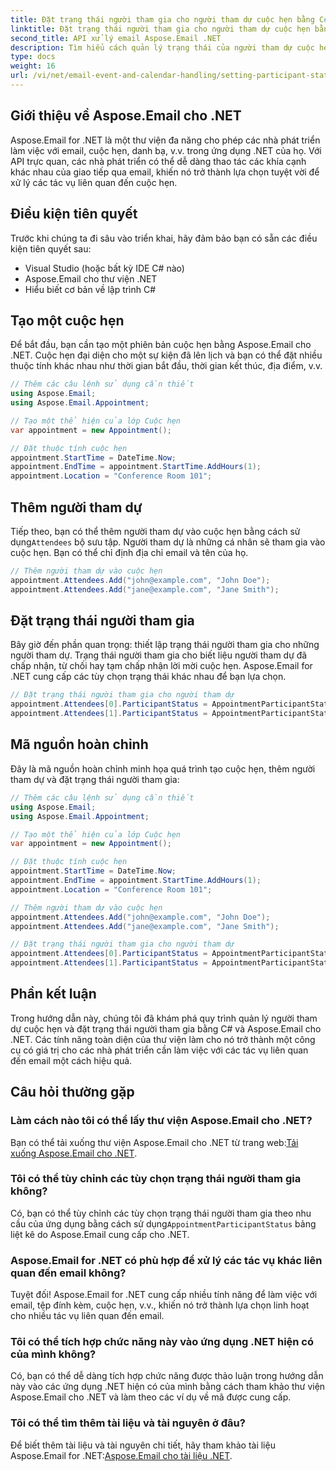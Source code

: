 ```yaml
---
title: Đặt trạng thái người tham gia cho người tham dự cuộc hẹn bằng C#
linktitle: Đặt trạng thái người tham gia cho người tham dự cuộc hẹn bằng C#
second_title: API xử lý email Aspose.Email .NET
description: Tìm hiểu cách quản lý trạng thái của người tham dự cuộc hẹn bằng C# và Aspose.Email dành cho .NET. Hướng dẫn từng bước với mã nguồn.
type: docs
weight: 16
url: /vi/net/email-event-and-calendar-handling/setting-participant-status-for-appointment-attendees-with-csharp/
---
```


## Giới thiệu về Aspose.Email cho .NET

Aspose.Email for .NET là một thư viện đa năng cho phép các nhà phát triển làm việc với email, cuộc hẹn, danh bạ, v.v. trong ứng dụng .NET của họ. Với API trực quan, các nhà phát triển có thể dễ dàng thao tác các khía cạnh khác nhau của giao tiếp qua email, khiến nó trở thành lựa chọn tuyệt vời để xử lý các tác vụ liên quan đến cuộc hẹn.

## Điều kiện tiên quyết

Trước khi chúng ta đi sâu vào triển khai, hãy đảm bảo bạn có sẵn các điều kiện tiên quyết sau:

- Visual Studio (hoặc bất kỳ IDE C# nào)
- Aspose.Email cho thư viện .NET
- Hiểu biết cơ bản về lập trình C#

## Tạo một cuộc hẹn

Để bắt đầu, bạn cần tạo một phiên bản cuộc hẹn bằng Aspose.Email cho .NET. Cuộc hẹn đại diện cho một sự kiện đã lên lịch và bạn có thể đặt nhiều thuộc tính khác nhau như thời gian bắt đầu, thời gian kết thúc, địa điểm, v.v.

```csharp
// Thêm các câu lệnh sử dụng cần thiết
using Aspose.Email;
using Aspose.Email.Appointment;

// Tạo một thể hiện của lớp Cuộc hẹn
var appointment = new Appointment();

// Đặt thuộc tính cuộc hẹn
appointment.StartTime = DateTime.Now;
appointment.EndTime = appointment.StartTime.AddHours(1);
appointment.Location = "Conference Room 101";
```

## Thêm người tham dự

 Tiếp theo, bạn có thể thêm người tham dự vào cuộc hẹn bằng cách sử dụng`Attendees` bộ sưu tập. Người tham dự là những cá nhân sẽ tham gia vào cuộc hẹn. Bạn có thể chỉ định địa chỉ email và tên của họ.

```csharp
// Thêm người tham dự vào cuộc hẹn
appointment.Attendees.Add("john@example.com", "John Doe");
appointment.Attendees.Add("jane@example.com", "Jane Smith");
```

## Đặt trạng thái người tham gia

Bây giờ đến phần quan trọng: thiết lập trạng thái người tham gia cho những người tham dự. Trạng thái người tham gia cho biết liệu người tham dự đã chấp nhận, từ chối hay tạm chấp nhận lời mời cuộc hẹn. Aspose.Email for .NET cung cấp các tùy chọn trạng thái khác nhau để bạn lựa chọn.

```csharp
// Đặt trạng thái người tham gia cho người tham dự
appointment.Attendees[0].ParticipantStatus = AppointmentParticipantStatus.Accepted;
appointment.Attendees[1].ParticipantStatus = AppointmentParticipantStatus.Declined;
```

## Mã nguồn hoàn chỉnh

Đây là mã nguồn hoàn chỉnh minh họa quá trình tạo cuộc hẹn, thêm người tham dự và đặt trạng thái người tham gia:

```csharp
// Thêm các câu lệnh sử dụng cần thiết
using Aspose.Email;
using Aspose.Email.Appointment;

// Tạo một thể hiện của lớp Cuộc hẹn
var appointment = new Appointment();

// Đặt thuộc tính cuộc hẹn
appointment.StartTime = DateTime.Now;
appointment.EndTime = appointment.StartTime.AddHours(1);
appointment.Location = "Conference Room 101";

// Thêm người tham dự vào cuộc hẹn
appointment.Attendees.Add("john@example.com", "John Doe");
appointment.Attendees.Add("jane@example.com", "Jane Smith");

// Đặt trạng thái người tham gia cho người tham dự
appointment.Attendees[0].ParticipantStatus = AppointmentParticipantStatus.Accepted;
appointment.Attendees[1].ParticipantStatus = AppointmentParticipantStatus.Declined;
```

## Phần kết luận

Trong hướng dẫn này, chúng tôi đã khám phá quy trình quản lý người tham dự cuộc hẹn và đặt trạng thái người tham gia bằng C# và Aspose.Email cho .NET. Các tính năng toàn diện của thư viện làm cho nó trở thành một công cụ có giá trị cho các nhà phát triển cần làm việc với các tác vụ liên quan đến email một cách hiệu quả.

## Câu hỏi thường gặp

### Làm cách nào tôi có thể lấy thư viện Aspose.Email cho .NET?

 Bạn có thể tải xuống thư viện Aspose.Email cho .NET từ trang web:[Tải xuống Aspose.Email cho .NET](https://releases.aspose.com).

### Tôi có thể tùy chỉnh các tùy chọn trạng thái người tham gia không?

 Có, bạn có thể tùy chỉnh các tùy chọn trạng thái người tham gia theo nhu cầu của ứng dụng bằng cách sử dụng`AppointmentParticipantStatus` bảng liệt kê do Aspose.Email cung cấp cho .NET.

### Aspose.Email for .NET có phù hợp để xử lý các tác vụ khác liên quan đến email không?

Tuyệt đối! Aspose.Email for .NET cung cấp nhiều tính năng để làm việc với email, tệp đính kèm, cuộc hẹn, v.v., khiến nó trở thành lựa chọn linh hoạt cho nhiều tác vụ liên quan đến email.

### Tôi có thể tích hợp chức năng này vào ứng dụng .NET hiện có của mình không?

Có, bạn có thể dễ dàng tích hợp chức năng được thảo luận trong hướng dẫn này vào các ứng dụng .NET hiện có của mình bằng cách tham khảo thư viện Aspose.Email cho .NET và làm theo các ví dụ về mã được cung cấp.

### Tôi có thể tìm thêm tài liệu và tài nguyên ở đâu?

 Để biết thêm tài liệu và tài nguyên chi tiết, hãy tham khảo tài liệu Aspose.Email for .NET:[Aspose.Email cho tài liệu .NET](https://reference.aspose.com/email/net).